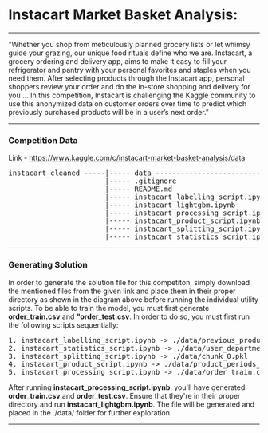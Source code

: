 # Instacart Market Basket Analysis: 

---

"Whether you shop from meticulously planned grocery lists or let whimsy guide your grazing, our unique food rituals define who we are. Instacart, a grocery ordering and delivery app, aims to make it easy to fill your refrigerator and pantry with your personal favorites and staples when you need them. After selecting products through the Instacart app, personal shoppers review your order and do the in-store shopping and delivery for you ... In this competition, Instacart is challenging the Kaggle community to use this anonymized data on customer orders over time to predict which previously purchased products will be in a user’s next order."

---

### Competition Data

Link - https://www.kaggle.com/c/instacart-market-basket-analysis/data

<pre>
instacart_cleaned -----|----- data ---------------------------------|----- aisles.csv
                       |----- .gitignore                            |----- departments.csv
                       |----- README.md                             |----- order_products__prior.csv
                       |----- instacart_labelling_script.ipynb      |----- order_products__train.csv
                       |----- instacart_lightgbm.ipynb              |----- orders.csv
                       |----- instacart_processing_script.ipynb     |----- products.csv
                       |----- instacart_product_script.ipynb
                       |----- instacart_splitting_script.ipynb
                       |----- instacart_statistics_script.ipynb
</pre>

---

### Generating Solution

In order to generate the solution file for this competiton, simply download the mentioned files from the given link and place them in their proper directory as shown in the diagram above before running the individual utility scripts. To be able to train the model, you must first generate **order_train.csv** and **"order_test.csv**. In order to do so, you must first run the following scripts sequentially: 

<pre>
1. instacart_labelling_script.ipynb -> ./data/previous_products.pkl
2. instacart_statistics_script.ipynb -> ./data/user_department_products.pkl | ./data/user_aisle_products.pkl
3. instacart_splitting_script.ipynb -> ./data/chunk_0.pkl
4. instacart_product_script.ipynb -> ./data/product_periods_stat.pkl
5. instacart_processing_script.ipynb -> ./data/order_train.csv | ./data/order_test.csv
</pre>

After running **instacart_processing_script.ipynb**, you'll have generated **order_train.csv** and **order_test.csv**. Ensure that they're in their proper directory and run **instacart_lightgbm.ipynb**. The file will be generated and placed in the ./data/ folder for further exploration.

---
